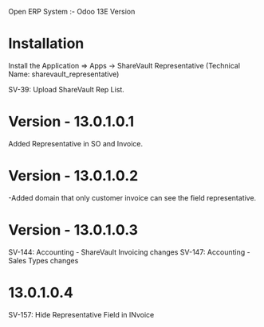 Open ERP System :- Odoo 13E Version 

Installation 
============
Install the Application => Apps -> ShareVault Representative (Technical Name: sharevault_representative)

SV-39: Upload ShareVault Rep List.
    

Version - 13.0.1.0.1
=======================
Added Representative in SO and Invoice.

Version - 13.0.1.0.2
=====================
-Added domain that only customer invoice can see the field representative.

Version - 13.0.1.0.3
=====================
SV-144: Accounting - ShareVault Invoicing changes
SV-147: Accounting - Sales Types changes

13.0.1.0.4
==========
SV-157: Hide Representative Field in INvoice

